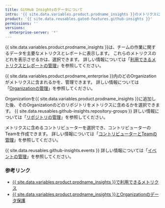 ```yaml
---
title: GitHub Insightsのデータについて
intro: '{{ site.data.variables.product.prodname_insights }}のメトリクスに含まれるデータは、高度にカスタマイズできます。'
product: '{{ site.data.reusables.gated-features.github-insights }}'
permissions: ''
versions:
  enterprise-server: '*'
---
```


{{ site.data.variables.product.prodname_insights }}は、チームの作業に関するデータを主要なメトリクスとレポートに表示します。 これらのメトリクスのどれを表示させるかは、選択できます。 詳しい情報については「[利用できるメトリクスとレポートの管理](/insights/installing-and-configuring-github-insights/managing-available-metrics-and-reports)」を参照してください。

{{ site.data.variables.product.prodname_enterprise }}内のどのOrganizationがメトリクスに含まれるかを、管理できます。 詳しい情報については「[Organizationの管理](/insights/installing-and-configuring-github-insights/managing-organizations)」を参照してください。

Organizationを{{ site.data.variables.product.prodname_insights }}に追加した後、そのOrganizationのどのリポジトリをメトリクスに含めるかを選択できます。 {{ site.data.reusables.github-insights.repository-groups }} 詳しい情報については「[リポジトリの管理](/insights/installing-and-configuring-github-insights/managing-repositories)」を参照してください。

メトリクスに含めるコントリビューターを選択でき、コントリビューターのTeamを作成できます。 詳しい情報については「[コントリビューターとTeamの管理](/insights/installing-and-configuring-github-insights/managing-contributors-and-teams)」を参照してください。

{{ site.data.reusables.github-insights.events }} 詳しい情報については「[イベントの管理](/insights/installing-and-configuring-github-insights/managing-events)」を参照してください。

### 参考リンク
- [{{ site.data.variables.product.prodname_insights }}で利用できるメトリクス](/insights/exploring-your-usage-of-github-enterprise/metrics-available-with-github-insights)
- [{{ site.data.variables.product.prodname_insights }}とOrganizationのデータ保護](/github/site-policy/github-insights-and-data-protection-for-your-organization)
